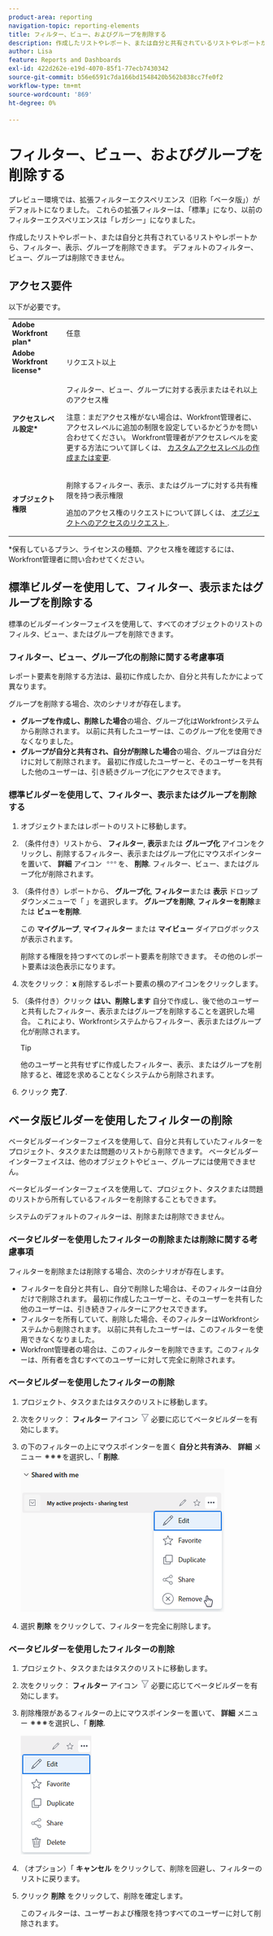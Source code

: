 ```yaml
---
product-area: reporting
navigation-topic: reporting-elements
title: フィルター、ビュー、およびグループを削除する
description: 作成したリストやレポート、または自分と共有されているリストやレポートから、フィルター、表示、グループを削除できます。 デフォルトのフィルター、ビュー、グループは削除できません。
author: Lisa
feature: Reports and Dashboards
exl-id: 422d262e-e19d-4070-85f1-77ecb7430342
source-git-commit: b56e6591c7da166bd1548420b562b838cc7fe0f2
workflow-type: tm+mt
source-wordcount: '869'
ht-degree: 0%

---
```


# フィルター、ビュー、およびグループを削除する

<span class="preview">プレビュー環境では、拡張フィルターエクスペリエンス（旧称「ベータ版」）がデフォルトになりました。 これらの拡張フィルターは、「標準」になり、以前のフィルターエクスペリエンスは「レガシー」になりました。</span>

作成したリストやレポート、または自分と共有されているリストやレポートから、フィルター、表示、グループを削除できます。 デフォルトのフィルター、ビュー、グループは削除できません。

## アクセス要件

以下が必要です。

<table style="table-layout:auto"> 
 <col> 
 </col> 
 <col> 
 </col> 
 <tbody> 
  <tr> 
   <td role="rowheader"><strong>Adobe Workfront plan*</strong></td> 
   <td> <p>任意 </p> </td> 
  </tr> 
  <tr> 
   <td role="rowheader"><strong>Adobe Workfront license*</strong></td> 
   <td> <p>リクエスト以上</p> </td> 
  </tr> 
  <tr> 
   <td role="rowheader"><strong>アクセスレベル設定*</strong></td> 
   <td> <p>フィルター、ビュー、グループに対する表示またはそれ以上のアクセス権</p> <p>注意：まだアクセス権がない場合は、Workfront管理者に、アクセスレベルに追加の制限を設定しているかどうかを問い合わせてください。 Workfront管理者がアクセスレベルを変更する方法について詳しくは、 <a href="../../../administration-and-setup/add-users/configure-and-grant-access/create-modify-access-levels.md" class="MCXref xref">カスタムアクセスレベルの作成または変更</a>.</p> </td> 
  </tr> 
  <tr> 
   <td role="rowheader"><strong>オブジェクト権限</strong></td> 
   <td> <p>削除するフィルター、表示、またはグループに対する共有権限を持つ表示権限</p> <p>追加のアクセス権のリクエストについて詳しくは、 <a href="../../../workfront-basics/grant-and-request-access-to-objects/request-access.md" class="MCXref xref">オブジェクトへのアクセスのリクエスト </a>.</p> </td> 
  </tr> 
 </tbody> 
</table>

&#42;保有しているプラン、ライセンスの種類、アクセス権を確認するには、Workfront管理者に問い合わせてください。

## 標準ビルダーを使用して、フィルター、表示またはグループを削除する

標準のビルダーインターフェイスを使用して、すべてのオブジェクトのリストのフィルタ、ビュー、またはグループを削除できます。

### フィルター、ビュー、グループ化の削除に関する考慮事項

レポート要素を削除する方法は、最初に作成したか、自分と共有したかによって異なります。

グループを削除する場合、次のシナリオが存在します。

* **グループを作成し、削除した場合**&#x200B;の場合、グループ化はWorkfrontシステムから削除されます。 以前に共有したユーザーは、このグループ化を使用できなくなりました。
* **グループが自分と共有され、自分が削除した場合**&#x200B;の場合、グループは自分だけに対して削除されます。 最初に作成したユーザーと、そのユーザーを共有した他のユーザーは、引き続きグループ化にアクセスできます。

### 標準ビルダーを使用して、フィルター、表示またはグループを削除する

1. オブジェクトまたはレポートのリストに移動します。
1. （条件付き）リストから、 **フィルター**, **表示**&#x200B;または **グループ化** アイコンをクリックし、削除するフィルター、表示またはグループ化にマウスポインターを置いて、 **詳細** アイコン ![](assets/more-icon.png)を、 **削除**. フィルター、ビュー、またはグループ化が削除されます。
1. （条件付き）レポートから、 **グループ化**, **フィルター**&#x200B;または **表示** ドロップダウンメニューで「 」を選択します。 **グループを削除**, **フィルターを削除**&#x200B;または **ビューを削除**.

   この **マイグループ**, **マイフィルター** または **マイビュー** ダイアログボックスが表示されます。

   削除する権限を持つすべてのレポート要素を削除できます。 その他のレポート要素は淡色表示になります。

1. 次をクリック： **x** 削除するレポート要素の横のアイコンをクリックします。
1. （条件付き）クリック **はい、削除します** 自分で作成し、後で他のユーザーと共有したフィルター、表示またはグループを削除することを選択した場合。 これにより、Workfrontシステムからフィルター、表示またはグループ化が削除されます。

   >[!TIP]
   >
   >他のユーザーと共有せずに作成したフィルター、表示、またはグループを削除すると、確認を求めることなくシステムから削除されます。

1. クリック **完了**.

## ベータ版ビルダーを使用したフィルターの削除

ベータビルダーインターフェイスを使用して、自分と共有していたフィルターをプロジェクト、タスクまたは問題のリストから削除できます。 ベータビルダーインターフェイスは、他のオブジェクトやビュー、グループには使用できません。

ベータビルダーインターフェイスを使用して、プロジェクト、タスクまたは問題のリストから所有しているフィルターを削除することもできます。

システムのデフォルトのフィルターは、削除または削除できません。

### ベータビルダーを使用したフィルターの削除または削除に関する考慮事項

フィルターを削除または削除する場合、次のシナリオが存在します。

* フィルターを自分と共有し、自分で削除した場合は、そのフィルターは自分だけで削除されます。 最初に作成したユーザーと、そのユーザーを共有した他のユーザーは、引き続きフィルターにアクセスできます。
* フィルターを所有していて、削除した場合、そのフィルターはWorkfrontシステムから削除されます。 以前に共有したユーザーは、このフィルターを使用できなくなりました。
* Workfront管理者の場合は、このフィルターを削除できます。このフィルターは、所有者を含むすべてのユーザーに対して完全に削除されます。

### ベータビルダーを使用したフィルターの削除

1. プロジェクト、タスクまたはタスクのリストに移動します。
1. 次をクリック： **フィルター** アイコン ![フィルターアイコン](assets/filter-nwepng.png) 必要に応じてベータビルダーを有効にします。
1. の下のフィルターの上にマウスポインターを置く **自分と共有済み**、 **詳細** メニュー ![その他のアイコン](assets/more-icon-spectrum.png)を選択し、「 **削除**.

   ![フィルターを削除](assets/new-filters-more-menu-remove-filter.png)

1. 選択 **削除** をクリックして、フィルターを完全に削除します。

### ベータビルダーを使用したフィルターの削除

1. プロジェクト、タスクまたはタスクのリストに移動します。
1. 次をクリック： **フィルター** アイコン ![フィルターアイコン](assets/filter-nwepng.png) 必要に応じてベータビルダーを有効にします。
1. 削除権限があるフィルターの上にマウスポインターを置いて、 **詳細** メニュー ![その他のアイコン](assets/more-icon-spectrum.png)を選択し、「 **削除**.

   ![フィルターの削除](assets/new-filters-more-menu-options-with-delete.png)

1. （オプション）「 **キャンセル** をクリックして、削除を回避し、フィルターのリストに戻ります。
1. クリック **削除** をクリックして、削除を確定します。

   このフィルターは、ユーザーおよび権限を持つすべてのユーザーに対して削除されます。

